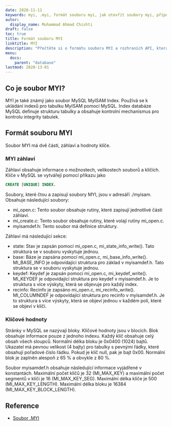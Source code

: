 ```yaml
---
date: 2020-11-11
keywords: myi, .myi, formát souboru myi, jak otevřít soubory myi, přípona .myi, přípona myi
autor:
  display_name: Muhammad Ahmad Chishti
draft: false
toc: true
title: Formát souboru MYI
linktitle: MYI
description: "Přečtěte si o formátu souboru MYI a rozhraních API, která mohou vytvářet a otevírat soubory MYI."
menu:
  docs:
    parent: "database"
lastmod: 2020-13-01
---
```


## Co je soubor MYI? ##

MYI je také známý jako soubor MySQL MyISAM Index. Používá se k ukládání indexů pro tabulku MyISAM pomocí MySQL. Index databáze MySQL definuje strukturu tabulky a obsahuje kontrolní mechanismus pro kontrolu integrity tabulek.

## Formát souboru MYI ##

Soubor MYI má dvě části, záhlaví a hodnoty klíče.

### MYI záhlaví ###

Záhlaví obsahuje informace o možnostech, velikostech souborů a klíčích. Klíče v MySQL se vytvářejí pomocí příkazu jako

```sql
CREATE [UNIQUE] INDEX.
```

Soubory, které čtou a zapisují soubory MYI, jsou v adresáři ./myisam. Obsahuje následující soubory:

- mi_open.c: Tento soubor obsahuje rutiny, které zapisují jednotlivé části záhlaví.
- mi_create.c: Tento soubor obsahuje rutiny, které volají rutiny mi_open.c.
- myisamdef.h: Tento soubor má definice struktury.

Záhlaví má následující sekce:

- state: Stav je zapsán pomocí mi_open.c, mi_state_info_write(). Tato struktura se v souboru vyskytuje jednou.
- base: Báze je zapsána pomocí mi_open.c, mi_base_info_write(). MI_BASE_INFO je odpovídající struktura pro základ v myisamdef.h. Tato struktura se v souboru vyskytuje jednou.
- keydef: Keydef je zapsán pomocí mi_open.c, mi_keydef_write(). MI_KEYDEF je odpovídající struktura pro keydef v myisamdef.h. Je to struktura s více výskyty, která se objevuje pro každý index.
- recinfo: Recinfo je zapsáno mi_open.c, mi_recinfo_write(). MI_COLUMNDEF je odpovídající struktura pro recinfo v myisamdef.h. Je to struktura s více výskyty, která se objeví jednou v každém poli, které se objeví v klíči.

### Klíčové hodnoty ###

Stránky v MySQL se nazývají bloky. Klíčové hodnoty jsou v blocích. Blok obsahuje informace pouze z jednoho indexu. Každý klíč obsahuje celý obsah všech sloupců. Normální délka bloku je 0x0400 (1024) bajtů. Ukazatel má pevnou velikost (4 bajty) pro tabulky s pevnými řádky, které obsahují pořadové číslo řádku. Pokud je klíč null, pak je bajt 0x00. Normální blok je zaplněn alespoň z 65 % a obvykle z 80 %.

Soubor myisamdef.h obsahuje následující informace vyjádřené v konstantách. Maximální počet klíčů je 32 (MI_MAX_KEY) a maximální počet segmentů v klíči je 16 (MI_MAX_KEY_SEG). Maximální délka klíče je 500 (MI_MAX_KEY_LENGTH). Maximální délka bloku je 16384 (MI_MAX_KEY_BLOCK_LENGTH).

## Reference ##

- [Soubor .MYI](https://dev.mysql.com/doc/dev/mysql-server/latest/)

